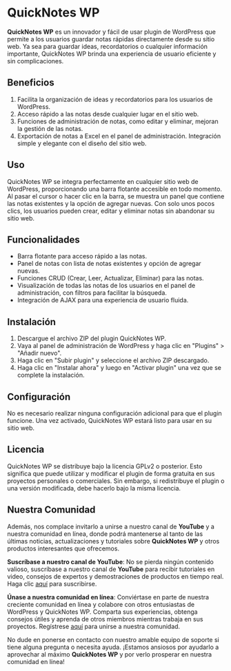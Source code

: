 
# QuickNotes WP

**QuickNotes WP** es un innovador y fácil de usar plugin de WordPress que permite a los usuarios guardar notas rápidas directamente desde su sitio web. Ya sea para guardar ideas, recordatorios o cualquier información importante, QuickNotes WP brinda una experiencia de usuario eficiente y sin complicaciones.

## Beneficios
1. Facilita la organización de ideas y recordatorios para los usuarios de WordPress.
2. Acceso rápido a las notas desde cualquier lugar en el sitio web.
3. Funciones de administración de notas, como editar y eliminar, mejoran la gestión de las notas.
4. Exportación de notas a Excel en el panel de administración.
Integración simple y elegante con el diseño del sitio web.

## Uso
QuickNotes WP se integra perfectamente en cualquier sitio web de WordPress, proporcionando una barra flotante accesible en todo momento. Al pasar el cursor o hacer clic en la barra, se muestra un panel que contiene las notas existentes y la opción de agregar nuevas. Con solo unos pocos clics, los usuarios pueden crear, editar y eliminar notas sin abandonar su sitio web.

## Funcionalidades
- Barra flotante para acceso rápido a las notas.
- Panel de notas con lista de notas existentes y opción de agregar nuevas.
- Funciones CRUD (Crear, Leer, Actualizar, Eliminar) para las notas.
- Visualización de todas las notas de los usuarios en el panel de administración, con filtros para facilitar la búsqueda.
- Integración de AJAX para una experiencia de usuario fluida.

## Instalación
1. Descargue el archivo ZIP del plugin QuickNotes WP.
2. Vaya al panel de administración de WordPress y haga clic en "Plugins" > "Añadir nuevo".
3. Haga clic en "Subir plugin" y seleccione el archivo ZIP descargado.
4. Haga clic en "Instalar ahora" y luego en "Activar plugin" una vez que se complete la instalación.

## Configuración
No es necesario realizar ninguna configuración adicional para que el plugin funcione. Una vez activado, QuickNotes WP estará listo para usar en su sitio web.

## Licencia
QuickNotes WP se distribuye bajo la licencia GPLv2 o posterior. Esto significa que puede utilizar y modificar el plugin de forma gratuita en sus proyectos personales o comerciales. Sin embargo, si redistribuye el plugin o una versión modificada, debe hacerlo bajo la misma licencia.

## Nuestra Comunidad
Además, nos complace invitarlo a unirse a nuestro canal de **YouTube** y a nuestra comunidad en línea, donde podrá mantenerse al tanto de las últimas noticias, actualizaciones y tutoriales sobre **QuickNotes WP** y otros productos interesantes que ofrecemos.

**Suscríbase a nuestro canal de YouTube**: No se pierda ningún contenido valioso, suscríbase a nuestro canal de **YouTube** para recibir tutoriales en video, consejos de expertos y demostraciones de productos en tiempo real. Haga clic [aquí](https://www.youtube.com/channel/UCWcauJYg9FBt2MtwNFnXfQw) para suscribirse.

**Únase a nuestra comunidad en línea**: Conviértase en parte de nuestra creciente comunidad en línea y colabore con otros entusiastas de WordPress y QuickNotes WP. Comparta sus experiencias, obtenga consejos útiles y aprenda de otros miembros mientras trabaja en sus proyectos. Regístrese [aquí](https://academy.nattechnologiesagency.com/) para unirse a nuestra comunidad.

No dude en ponerse en contacto con nuestro amable equipo de soporte si tiene alguna pregunta o necesita ayuda. ¡Estamos ansiosos por ayudarlo a aprovechar al máximo **QuickNotes WP** y por verlo prosperar en nuestra comunidad en línea!
